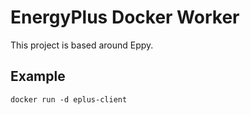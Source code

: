 # EnergyPlus Docker Worker

This project is based around Eppy.

## Example

```
docker run -d eplus-client
```
